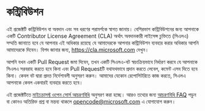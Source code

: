 # কন্ট্রিবিউশন

এই প্রজেক্টটি কন্ট্রিবিউশন বা অবদান এবং সব ধরণের পরামর্শকে স্বাগত জানায়। বেশিরভাগ কন্ট্রিবিউশনের জন্য আপনাকে একটি Contributor License Agreement (CLA) অর্থাৎ অবদানকারী লাইসেন্স চুক্তিতে (সিএলএ) সম্মতি জানাতে হবে যে আপনার এই অধিকার রয়েছে যে আমাদেরকে আপনার কন্ট্রিবিউশন ব্যবহার করার অধিকার আপনি আমাদেরকে দিবেন। বিশদ জানার জন্য, https://cla.microsoft.com দেখুন।

আপনি যখন একটি  Pull Request জমা দিবেন, তখন একটি সিএলএ-বট স্বয়ংক্রিয়ভাবে নির্ধারণ করবে যে আপনাকে সিএলএ সরবরাহ করতে হবে কিনা এবং Pull Requestটি  যথাযথভাবে প্রদান করতে লেবেল, কমেন্ট এসব দিতে হবে কিনা। কেবল বট দ্বারা প্রদত্ত নির্দেশাবলী অনুসরণ করুন। আমাদের যেকোন রেপোসিটরিতে কাজ করতে, সিএলএ আপনাকে কেবল একবারই ব্যবহার করতে হবে।

এই প্রজেক্টটিতে [মাইক্রোসফ্ট ওপেন সোর্স আচরণবিধি](https://opensource.microsoft.com/codeofconduct/) অনুসরণ করা হচ্ছে। আরও তথ্যের জন্য [আচরণবিধি FAQ](https://opensource.microsoft.com/codeofconduct/faq/) পড়ুন বা কোনও অতিরিক্ত প্রশ্ন বা মন্তব্য থাকলে opencode@microsoft.com এ যোগাযোগ করুন।
